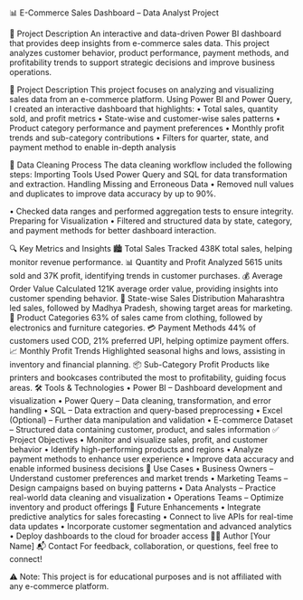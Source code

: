 📊 E-Commerce Sales Dashboard – Data Analyst Project

📁 Project Description
An interactive and data-driven Power BI dashboard that provides deep insights from e-commerce sales data. This project analyzes customer behavior, product performance, payment methods, and profitability trends to support strategic decisions and improve business operations.

📁 Project Description
This project focuses on analyzing and visualizing sales data from an e-commerce platform. Using Power BI and Power Query, I created an interactive dashboard that highlights:
• Total sales, quantity sold, and profit metrics
• State-wise and customer-wise sales patterns
• Product category performance and payment preferences
• Monthly profit trends and sub-category contributions
• Filters for quarter, state, and payment method to enable in-depth analysis

🧹 Data Cleaning Process
The data cleaning workflow included the following steps:
Importing Tools
Used Power Query and SQL for data transformation and extraction.
Handling Missing and Erroneous Data
• Removed null values and duplicates to improve data accuracy by up to 90%.

• Checked data ranges and performed aggregation tests to ensure integrity.
Preparing for Visualization
• Filtered and structured data by state, category, and payment methods for better dashboard interaction.

🔍 Key Metrics and Insights
🏙️ Total Sales
Tracked 438K total sales, helping monitor revenue performance.
📊 Quantity and Profit
Analyzed 5615 units sold and 37K profit, identifying trends in customer purchases.
💰 Average Order Value
Calculated 121K average order value, providing insights into customer spending behavior.
📍 State-wise Sales Distribution
Maharashtra led sales, followed by Madhya Pradesh, showing target areas for marketing.
🛒 Product Categories
63% of sales came from clothing, followed by electronics and furniture categories.
💳 Payment Methods
44% of customers used COD, 21% preferred UPI, helping optimize payment offers.
📈 Monthly Profit Trends
Highlighted seasonal highs and lows, assisting in inventory and financial planning.
📦 Sub-Category Profit
Products like printers and bookcases contributed the most to profitability, guiding focus areas.
🛠️ Tools & Technologies
• Power BI – Dashboard development and visualization
• Power Query – Data cleaning, transformation, and error handling
• SQL – Data extraction and query-based preprocessing
• Excel (Optional) – Further data manipulation and validation
• E-commerce Dataset – Structured data containing customer, product, and sales information
✅ Project Objectives
• Monitor and visualize sales, profit, and customer behavior
• Identify high-performing products and regions
• Analyze payment methods to enhance user experience
• Improve data accuracy and enable informed business decisions
💼 Use Cases
• Business Owners – Understand customer preferences and market trends
• Marketing Teams – Design campaigns based on buying patterns
• Data Analysts – Practice real-world data cleaning and visualization
• Operations Teams – Optimize inventory and product offerings
🔮 Future Enhancements
• Integrate predictive analytics for sales forecasting
• Connect to live APIs for real-time data updates
• Incorporate customer segmentation and advanced analytics
• Deploy dashboards to the cloud for broader access
🙋‍♂️ Author
[Your Name]
📬 Contact
For feedback, collaboration, or questions, feel free to connect!

⚠️ Note: This project is for educational purposes and is not affiliated with any e-commerce platform.
